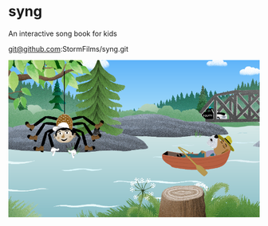 # syng
An interactive song book for kids

git@github.com:StormFilms/syng.git


![](SongBookForKids.png)
